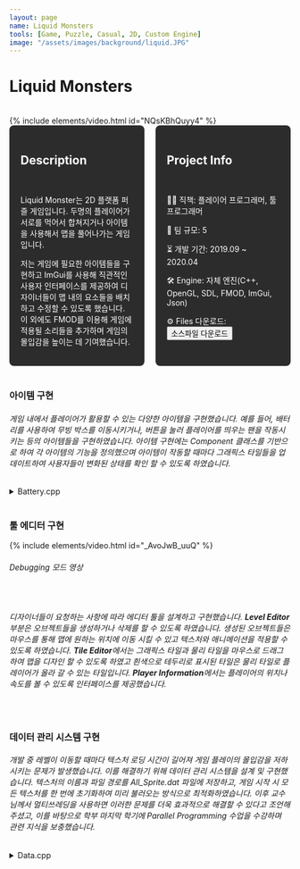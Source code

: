 ```yaml
---
layout: page
name: Liquid Monsters
tools: [Game, Puzzle, Casual, 2D, Custom Engine]
image: "/assets/images/background/liquid.JPG"
---
```


# Liquid Monsters
<br>
{% include elements/video.html id="NQsKBhQuyy4" %}

<br>

<div style="display: flex; gap: 20px;">
  <div style="background-color: #2c2c2c; padding: 20px; border-radius: 8px; color: white; width: 50%;">
    <h2>Description</h2><br>
    <p>
      Liquid Monster는 2D 플랫폼 퍼즐 게임입니다. 두명의 플레이어가 서로를 먹어서 합쳐지거나 아이템을 사용해서 맵을 풀어나가는 게임입니다.
    </p>
    <p>
      저는 게임에 필요한 아이템들을 구현하고 ImGui를 사용해 직관적인 사용자 인터페이스를 제공하여 디자이너들이 맵 내의 요소들을 배치하고 수정할 수 있도록 했습니다. 이 외에도 FMOD를 이용해 게임에 적용될 소리들을 추가하며 게임의 몰입감을 높이는 데 기여했습니다.
    </p>
  </div>
  <div style="background-color: #2c2c2c; padding: 20px; border-radius: 8px; color: white; width: 50%;">
    <h2>Project Info</h2><br>
    <p>👨‍💻 직책: 플레이어 프로그래머, 툴 프로그래머</p>
    <p>👥 팀 규모: 5</p>
    <p>⏳ 개발 기간: 2019.09 ~ 2020.04</p>
    <p>🛠️ Engine: 자체 엔진(C++, OpenGL, SDL, FMOD, ImGui, Json)</p>
    <p>⚙️ Files 다운로드: <button onclick="window.location.href='https://drive.google.com/drive/folders/1FvbOxOAOjqXc18tQbx7TBOif98px2w7J';">소스파일 다운로드</button></p>
  </div>
</div>

<br>

### 아이템 구현

###### 게임 내에서 플레이어가 활용할 수 있는 다양한 아이템을 구현했습니다. 예를 들어, 배터리를 사용하여 무빙 박스를 이동시키거나, 버튼을 눌러 플레이어를 띄우는 팬을 작동시키는 등의 아이템들을 구현하였습니다. 아이템 구현에는 Component 클래스를 기반으로 하여 각 아이템의 기능을 정의했으며 아이템이 작동할 때마다 그래픽스 타일들을 업데이트하여 사용자들이 변화된 상태를 확인 할 수 있도록 하였습니다.

<details>
<summary>Battery.cpp</summary>
<div markdown="1">

```c++
Battery::Battery() : Component(eComponentType::BATTERY)
{
}

Battery::Battery(Object* batteryHome, Object* connectingObject) : Component(eComponentType::BATTERY)
{
    mObjectBatteryHome = batteryHome;
    mObjectConnecting = connectingObject;
}

void Battery::Initialize(Object* object)
{
}

void Battery::Update(float dt)
{
    mWasBatteryInHome = mIsBatteryInHome;
    

    if (mObjectConnecting != nullptr && mObjectBatteryHome != nullptr)
    {
        // in case if there is battery in battery home
        if (mIsBatteryInHome == true)
        {
            UpdateWireGraphics(mIsBatteryInHome);
            mObjectBatteryHome->GetSprite()->LoadTextureFromData(eTexture::BATTERY_HOME);

            if (mOwner->GetVelocity().x != 0.f || mOwner->GetTransform()->GetParentTransform() != nullptr)
            {
                mIsBatteryInHome = false;
                mOwner->GetSprite()->SetVisible();
            }
        }
        // if there is no battery
        else
        {
            UpdateWireGraphics(mIsBatteryInHome);
            mObjectBatteryHome->GetSprite()->LoadTextureFromData(eTexture::OBJECT_BATTERY_HOME_OFF);

            if (std::abs(mOwner->GetPosition().y - mObjectBatteryHome->GetPosition().y) < mRange)
            {
                if (std::abs(mOwner->GetPosition().x - mObjectBatteryHome->GetPosition().x) < mRange)
                {
                    if (mOwner->GetVelocity().x >= 0.f && mOwner->GetPosition().x < mObjectBatteryHome->GetPosition().x)
                    {
                        mIsBatteryInHome = true;
                        mOwner->GetSprite()->SetInVisible();
                        mOwner->SetVelocity({ 0.f, 0.f });
                    }
                    else if (mOwner->GetVelocity().x <= 0.f && mOwner->GetPosition().x > mObjectBatteryHome->GetPosition().x)
                    {
                        mIsBatteryInHome = true;
                        mOwner->GetSprite()->SetInVisible();
                        mOwner->SetVelocity({ 0.f, 0.f });
                    }
                }
            }
        }
    }

    if (mWasBatteryInHome != mIsBatteryInHome)
    {
        if (mIsBatteryInHome)
        {
            FMOD_MANAGER->PlaySoundEffectSound("sound/sfx_battery_in.mp3");

            switch (mObjectConnecting->GetObjectType())
            {
            case eObjectType::FAN:
                mObjectConnecting->GetComponentByType<Fan>(eComponentType::FAN)->SetIsFanActive(true);
                break;
            case eObjectType::MOVING_PLATFORM:
                mObjectConnecting->GetComponentByType<MovingPlatform>(eComponentType::MOVINGPLATFORM)->SetIsMovingPlatformActive(true);
                break;
            case eObjectType::PRESSURE:
                mObjectConnecting->GetComponentByType<Pressure>(eComponentType::PRESSURE)->SetIsPressureActive(true);
                break;
            }
        }
        else
        {
            switch (mObjectConnecting->GetObjectType())
            {
            case eObjectType::FAN:
                mObjectConnecting->GetComponentByType<Fan>(eComponentType::FAN)->SetIsFanActive(false);
                break;
            case eObjectType::MOVING_PLATFORM:
                mObjectConnecting->GetComponentByType<MovingPlatform>(eComponentType::MOVINGPLATFORM)->SetIsMovingPlatformActive(false);
                break;
            case eObjectType::PRESSURE:
                mObjectConnecting->GetComponentByType<Pressure>(eComponentType::PRESSURE)->SetIsPressureActive(false);
                break;
            }
        }
    }
}

void Battery::Delete(void)
{
}

void Battery::SetBattery(bool battery)
{
    mIsBatteryInHome = battery;
}

bool Battery::GetBattery(void)
{
    return mIsBatteryInHome;
}

void Battery::SetBatteryHome(Object* batteryHome)
{
    mObjectBatteryHome = batteryHome;
}

void Battery::SetConnectingObject(Object* connectingObject)
{
    mObjectConnecting = connectingObject;
}

Object* Battery::GetBatteryHome(void)
{
    return mObjectBatteryHome;
}

Object* Battery::GetConnectingObject(void)
{
    return mObjectConnecting;
}

void Battery::InsertGraphicsTile(int grid, eTexture texture)
{
    mWireTiles.insert({ grid, texture });
    TILE_MAP->FindGraphicsTileByGrid(grid)->SetTileConnectedObjectName(mOwner->GetName());
}

void Battery::EraseGraphicsTile(int grid)
{
    mWireTiles.erase(grid);
}
```
</div>
</details> 
<br>

### 툴 에디터 구현

{% include elements/video.html id="_AvoJwB_uuQ" %}

###### Debugging 모드 영상
<br>

###### 디자이너들이 요청하는 사항에 따라 에디터 툴을 설계하고 구현했습니다. **Level Editor** 부분은 오브젝트들을 생성하거나 삭제를 할 수 있도록 하였습니다. 생성된 오브젝트들은 마우스를 통해 맵에 원하는 위치에 이동 시킬 수 있고 텍스처와 애니메이션을 적용할 수 있도록 하였습니다. **Tile Editor**에서는 그래픽스 타일과 물리 타일을 마우스로 드래그 하여 맵을 디자인 할 수 있도록 하였고 흰색으로 테두리로 표시된 타일은 물리 타일로 플레이어가 올라 갈 수 있는 타일입니다. **Player Information**에서는 플레이어의 위치나 속도를 볼 수 있도록 인터페이스를 제공했습니다.


<br>

### 데이터 관리 시스템 구현

###### 개발 중 레벨이 이동할 때마다 텍스처 로딩 시간이 길어져 게임 플레이의 몰입감을 저하시키는 문제가 발생했습니다. 이를 해결하기 위해 데이터 관리 시스템을 설계 및 구현했습니다. 텍스처의 이름과 파일 경로를 All_Sprite.dat 파일에 저장하고, 게임 시작 시 모든 텍스처를 한 번에 초기화하여 미리 불러오는 방식으로 최적화하였습니다. 이후 교수님께서 멀티쓰레딩을 사용하면 이러한 문제를 더욱 효과적으로 해결할 수 있다고 조언해 주셨고, 이를 바탕으로 학부 마지막 학기에 Parallel Programming 수업을 수강하며 관련 지식을 보충했습니다.

<details>
<summary>Data.cpp</summary>
<div markdown="1">

```c++
Data::Data()
{
    mTextureFileName = "All_Sprite.dat";
    mLogoFileName    = "All_Logos.dat";
    mTextureEnum     = 0;
    mIsDataLoadDone  = false;
}

Data::~Data()
{
    for (auto iterator : mAllTexture)
    {
        delete iterator.second;
    }
    workerThread[0].join();
    mAllTexture.clear();
}

void Data::Initialize_Logos()
{
    std::ifstream sprite_dat(mLogoFileName.c_str());
    std::string   line;
    if (sprite_dat.is_open())
    {
        while (std::getline(sprite_dat, line))
        {
            size_t index = line.find(delimiter);
            // std::string sprite_name = line.substr(0, index);
            eTexture sprite_name = static_cast<eTexture>(mTextureEnum);

            std::string sprite_path = line.substr(index + 1, -1);
            Texture *   texture     = new Texture;
            texture->Initialize(sprite_path.c_str());

            mAllTexture.insert(std::make_pair(sprite_name, texture));
            ++mTextureEnum;
        }
    }
    sprite_dat.close();
}

void Data::Initialize_Texture()
{
    std::ifstream sprite_dat(mTextureFileName.c_str());
    std::string   line;
    if (sprite_dat.is_open())
    {
        while (std::getline(sprite_dat, line))
        {
            size_t index = line.find(delimiter);
            // std::string sprite_name = line.substr(0, index);
            eTexture sprite_name = static_cast<eTexture>(mTextureEnum);

            std::string sprite_path = line.substr(index + 1, -1);
            mLoadQueue.push({sprite_name, sprite_path});
            // Texture *   texture     = new Texture;
            // texture->Initialize(sprite_path.c_str());

            // mAllTexture.insert(std::make_pair(sprite_name, texture));
            ++mTextureEnum;
        }
    }
    sprite_dat.close();

    workerThread.push_back(std::thread{&Data::LoaderThread, this});
}

void Data::UpdateTextureLoad()
{
    if (!mTextureQueue.empty())
    {
        eTexture textureEnum = mTextureQueue.front().first;
        Texture *texture     = mTextureQueue.front().second;

        texture->InitializeWithData();
        mAllTexture.insert(std::make_pair(textureEnum, texture));
        mTextureQueue.pop();
    }
    else if (mTextureQueue.empty() && mLoadQueue.empty())
    {
        mIsDataLoadDone = true;
#ifdef _DEBUG
        IMGUI->Initialize();
#endif
    }
}

void Data::LoaderThread()
{
    while (!mIsDataLoadDone)
    {
        if (!mLoadQueue.empty())
        {
            eTexture    textureEnum = mLoadQueue.front().first;
            std::string texturePath = mLoadQueue.front().second;

            Texture *texture = new Texture;
            texture->LoadPixelData(texturePath);

            mLoadQueue.pop();
            mTextureQueue.push({textureEnum, texture});
        }
    }
}

std::map<eTexture, Texture *> Data::GetAllTexture()
{
    return mAllTexture;
}

Texture *Data::FindTextureWithEnum(eTexture texture)
{
    return mAllTexture[texture];
}

bool Data::IsDataLoadDone() const
{
    return mIsDataLoadDone;
}

int Data::GetLoadingProcess()
{
    return (100 * mAllTexture.size()) / static_cast<int>(eTexture::PARTICLE);
}
```
</div>
</details> 